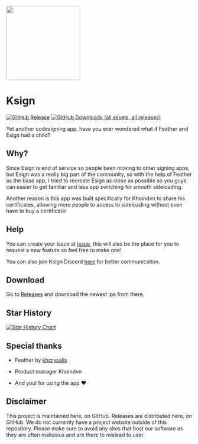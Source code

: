 
<img src="https://github.com/user-attachments/assets/986892f9-c32f-448d-a24e-ba8659203fbf" height="200">

# Ksign 
[![GitHub Release](https://img.shields.io/github/v/release/nyasami/ksign?style=for-the-badge&color=3c94fc)](https://github.com/nyasami/ksign/releases/latest) 
[![GitHub Downloads (all assets, all releases)](https://img.shields.io/github/downloads/nyasami/ksign/total?style=for-the-badge&color=6bc563)](https://github.com/nyasami/ksign/releases)

Yet another codesigning app, have you ever wondered what if Feather and Esign had a child?

## Why?
Since Esign is end of service so people been moving to other signing apps, but Esign was a really big part of the community, so with the help of Feather as the base app, I tried to recreate Esign as close as possible so you guys can easier to get familiar and less app switching for smooth sideloading.

Another reason is this app was built specifically for Khoindvn to share his certificates, allowing more people to access to sideloading without even have to buy a certificate!

## Help
You can create your Issue at [Issue](https://github.com/Nyasami/Ksign-public/issues), this will also be the place for you to request a new feature so feel free to make one!

You can also join Ksign Discord [here](https://discord.gg/sfbZfQzVdQ) for better communication.

## Download
Go to [Releases](https://github.com/Nyasami/Ksign-public/releases) and download the newest ipa from there.

## Star History

<a href="https://www.star-history.com/#Nyasami/Ksign-public&Timeline">
 <picture>
   <source media="(prefers-color-scheme: dark)" srcset="https://api.star-history.com/svg?repos=Nyasami/Ksign-public&type=Timeline&theme=dark" />
   <source media="(prefers-color-scheme: light)" srcset="https://api.star-history.com/svg?repos=Nyasami/Ksign-public&type=Timeline" />
   <img alt="Star History Chart" src="https://api.star-history.com/svg?repos=Nyasami/Ksign-public&type=Timeline" />
 </picture>
</a>

## Special thanks
- Feather by [khcrysalis](https://github.com/khcrysalis/Feather)  

- Product manager Khoindvn

- And you! for using the app ❤️

## Disclaimer

This project is maintained here, on GitHub. Releases are distributed here, on GitHub. We do not currently have a project website outside of this repository. Please make sure to avoid any sites that host our software as they are often malicious and are there to mislead to user.
